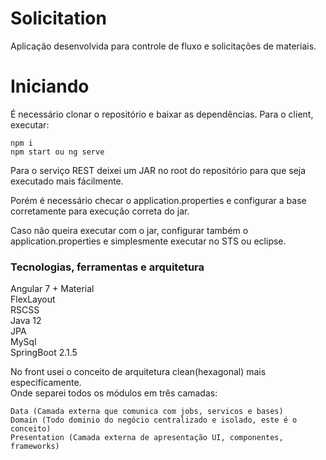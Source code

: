 # Solicitation  

Aplicação desenvolvida para controle de fluxo e solicitações de materiais.

# Iniciando  

É necessário clonar o repositório e baixar as dependências. Para o client, executar:

```
npm i
npm start ou ng serve
```

Para o serviço REST deixei um JAR no root do repositório para que seja executado mais fácilmente.

Porém é necessário checar o application.properties e configurar a base corretamente para execução correta do jar.

Caso não queira executar com o jar, configurar também o application.properties e simplesmente executar no STS ou eclipse.

### Tecnologias, ferramentas e arquitetura  

Angular 7 + Material  
FlexLayout  
RSCSS  
Java 12   
JPA  
MySql  
SpringBoot 2.1.5  

No front usei o conceito de arquitetura clean(hexagonal) mais especificamente.  
Onde separei todos os módulos em três camadas:

```
Data (Camada externa que comunica com jobs, servicos e bases)
Domain (Todo dominio do negócio centralizado e isolado, este é o conceito)  
Presentation (Camada externa de apresentação UI, componentes, frameworks)
```
